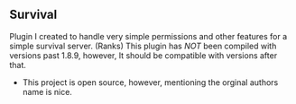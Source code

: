 ## Survival 
Plugin I created to handle very simple permissions and other features for a simple survival server. (Ranks)
This plugin has *NOT* been compiled with versions past 1.8.9, however, It should be compatible with versions after that.

- This project is open source, however, mentioning the orginal authors name is nice. 
